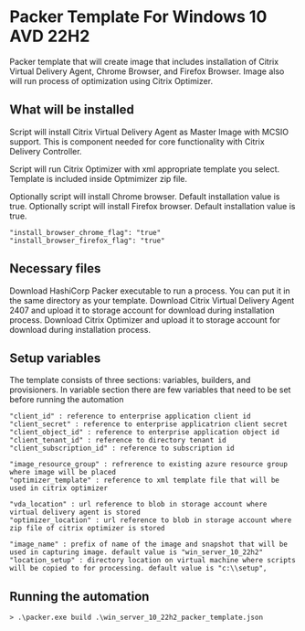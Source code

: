 # Packer Template For Windows 10 AVD 22H2

Packer template that will create image that includes installation of Citrix Virtual Delivery Agent, Chrome Browser, and Firefox Browser. Image also will run process of optimization using Citrix Optimizer.

## What will be installed

Script will install Citrix Virtual Delivery Agent as Master Image with MCSIO support. 
This is component needed for core functionality with Citrix Delivery Controller.

Script will run Citrix Optimizer with xml appropriate template you select.
Template is included inside Optmimizer zip file.

Optionally script will install Chrome browser. Default installation value is true.
Optionally script will install Firefox browser. Default installation value is true.

```shell
"install_browser_chrome_flag": "true"
"install_browser_firefox_flag": "true"
```

## Necessary files

Download HashiCorp Packer executable to run a process. You can put it in the same directory as your template.
Download Citrix Virtual Delivery Agent 2407 and upload it to storage account for download during installation process.
Download Citrix Optimizer and upload it to storage account for download during installation process.

## Setup variables
The template consists of three sections: variables, builders, and provisioners.
In variable section there are few variables that need to be set before running the automation

```shell
"client_id" : reference to enterprise application client id
"client_secret" : reference to enterprise applicatrion client secret
"client_object_id" : reference to enterprise application object id
"client_tenant_id" : reference to directory tenant id
"client_subscription_id" : reference to subscription id

"image_resource_group" : refrerence to existing azure resource group where image will be placed
"optimizer_template" : reference to xml template file that will be used in citrix optimizer

"vda_location" : url reference to blob in storage account where virtual delivery agent is stored
"optimizer_location" : url reference to blob in storage account where zip file of citrix optimizer is stored

"image_name" : prefix of name of the image and snapshot that will be used in capturing image. default value is "win_server_10_22h2" 
"location_setup" : directory location on virtual machine where scripts will be copied to for processing. default value is "c:\\setup",
```

## Running the automation

```shell
> .\packer.exe build .\win_server_10_22h2_packer_template.json
```
